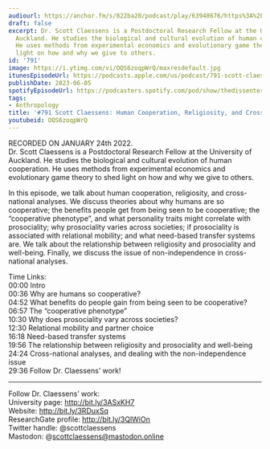```yaml
---
audiourl: https://anchor.fm/s/822ba20/podcast/play/63948676/https%3A%2F%2Fd3ctxlq1ktw2nl.cloudfront.net%2Fstaging%2F2023-0-24%2Fbf4ca755-bf01-cf9c-cf6c-088050b554fe.m4a
draft: false
excerpt: Dr. Scott Claessens is a Postdoctoral Research Fellow at the University of
  Auckland. He studies the biological and cultural evolution of human cooperation.
  He uses methods from experimental economics and evolutionary game theory to shed
  light on how and why we give to others.
id: '791'
image: https://i.ytimg.com/vi/OQS6zoqpWrQ/maxresdefault.jpg
itunesEpisodeUrl: https://podcasts.apple.com/us/podcast/791-scott-claessens-human-cooperation-religiosity-and/id1451347236?i=1000615759845&uo=4
publishDate: 2023-06-05
spotifyEpisodeUrl: https://podcasters.spotify.com/pod/show/thedissenter/episodes/791-Scott-Claessens-Human-Cooperation--Religiosity--and-Cross-National-Analyses-e1tu2e4
tags:
- Anthropology
title: '#791 Scott Claessens: Human Cooperation, Religiosity, and Cross-National Analyses'
youtubeid: OQS6zoqpWrQ
---
```

<div class="timelinks">

RECORDED ON JANUARY 24th 2022.  
Dr. Scott Claessens is a Postdoctoral Research Fellow at the University of Auckland. He studies the biological and cultural evolution of human cooperation. He uses methods from experimental economics and evolutionary game theory to shed light on how and why we give to others.

In this episode, we talk about human cooperation, religiosity, and cross-national analyses. We discuss theories about why humans are so cooperative; the benefits people get from being seen to be cooperative; the “cooperative phenotype”, and what personality traits might correlate with prosociality; why prosociality varies across societies; if prosociality is associated with relational mobility; and what need-based transfer systems are. We talk about the relationship between religiosity and prosociality and well-being. Finally, we discuss the issue of non-independence in cross-national analyses.

Time Links:  
<time>00:00</time> Intro  
<time>00:36</time> Why are humans so cooperative?  
<time>04:52</time> What benefits do people gain from being seen to be cooperative?  
<time>06:57</time> The “cooperative phenotype”  
<time>10:30</time> Why does prosociality vary across societies?  
<time>12:30</time> Relational mobility and partner choice  
<time>16:18</time> Need-based transfer systems  
<time>19:56</time> The relationship between religiosity and prosociality and well-being  
<time>24:24</time> Cross-national analyses, and dealing with the non-independence issue  
<time>29:36</time> Follow Dr. Claessens’ work!

---

Follow Dr. Claessens’ work:  
University page: http://bit.ly/3ASxKH7  
Website: http://bit.ly/3RDuxSq  
ResearchGate profile: http://bit.ly/3QlWiOn  
Twitter handle: @scottclaessens  
Mastodon: @scottclaessens@mastodon.online
</div>

